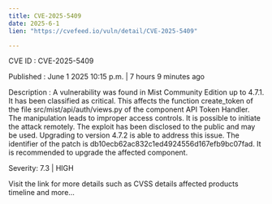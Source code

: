 ```yaml
---
title: CVE-2025-5409
date: 2025-6-1
lien: "https://cvefeed.io/vuln/detail/CVE-2025-5409"

---
```


CVE ID : CVE-2025-5409

Published :  June 1
2025
10:15 p.m. | 7 hours
9 minutes ago

Description : A vulnerability was found in Mist Community Edition up to 4.7.1. It has been classified as critical. This affects the function create_token of the file src/mist/api/auth/views.py of the component API Token Handler. The manipulation leads to improper access controls. It is possible to initiate the attack remotely. The exploit has been disclosed to the public and may be used. Upgrading to version 4.7.2 is able to address this issue. The identifier of the patch is db10ecb62ac832c1ed4924556d167efb9bc07fad. It is recommended to upgrade the affected component.

Severity: 7.3 | HIGH

Visit the link for more details
such as CVSS details
affected products
timeline
and more...

